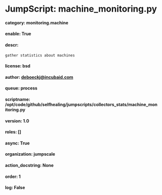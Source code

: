 
# JumpScript: machine_monitoring.py
        
#### category: monitoring.machine
#### enable: True
#### descr: 
```
gather statistics about machines

```
#### license: bsd
#### author: deboeckj@incubaid.com
#### queue: process
#### scriptname: /opt/code/github/selfhealing/jumpscripts/collectors_stats/machine_monitoring.py
#### version: 1.0
#### roles: []
#### async: True
#### organization: jumpscale
#### action_docstring: None
#### order: 1
#### log: False